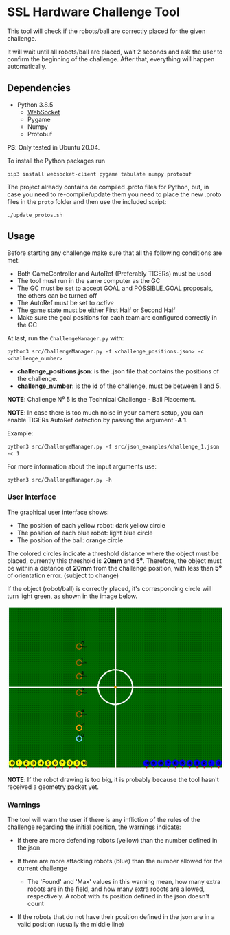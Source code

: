 # SSL Hardware Challenge Tool

This tool will check if the robots/ball are correctly placed for the given
challenge.

It will wait until all robots/ball are placed, wait 2 seconds and ask the user
to confirm the beginning of the challenge. After that, everything will happen
automatically.

## Dependencies

- Python 3.8.5
  - [WebSocket](https://pypi.org/project/websocket-client/)
  - Pygame
  - Numpy
  - Protobuf

**PS**: Only tested in Ubuntu 20.04.

To install the Python packages run

```shell
pip3 install websocket-client pygame tabulate numpy protobuf
```

The project already contains de compiled .proto files for Python, but, in case
you need to re-compile/update them you need to place the new .proto files in
the `proto` folder and then use the included script:

```shell
./update_protos.sh
```

## Usage

Before starting any challenge make sure that all the following conditions are
met:

- Both GameController and AutoRef (Preferably TIGERs) must be used
- The tool must run in the same computer as the GC
- The GC must be set to accept GOAL and POSSIBLE_GOAL proposals, the others can
  be turned off
- The AutoRef must be set to *active*
- The game state must be either First Half or Second Half
- Make sure the goal positions for each team are configured correctly in the GC

At last, run the `ChallengeManager.py` with:

```shell
python3 src/ChallengeManager.py -f <challenge_positions.json> -c <challenge_number>
```

- **challenge_positions.json**: is the .json file that contains the positions
  of the challenge.
- **challenge_number**: is the **id** of the challenge, must be between 1 and 5.

**NOTE**: Challenge N⁰ 5 is the Technical Challenge - Ball Placement.

**NOTE**: In case there is too much noise in your camera setup, you can enable
TIGERs AutoRef detection by passing the argument **-A 1**.

Example:

```shell
python3 src/ChallengeManager.py -f src/json_examples/challenge_1.json -c 1
```

For more information about the input arguments use:

```shell
python3 src/ChallengeManager.py -h
```

### User Interface

The graphical user interface shows:

- The position of each yellow robot: dark yellow circle
- The position of each blue robot:  light blue circle
- The position of the ball: orange circle

The colored circles indicate a threshold distance where the object must be
placed, currently this threshold is **20mm** and **5⁰**. Therefore, the object
must be within a distance of **20mm** from the challenge position, with less
than **5⁰** of orientation error. (subject to change)

If the object (robot/ball) is correctly placed, it's corresponding circle will
turn light green, as shown in the image below.

![SSL Hardware Challenge Tool](./resources/positioning.gif)

**NOTE**: If the robot drawing is too big, it is probably because the tool hasn't
received a geometry packet yet.

### Warnings

The tool will warn the user if there is any infliction of the rules of the challenge
regarding the initial position, the warnings indicate:

- If there are more defending robots (yellow) than the number defined in the
  json
- If there are more attacking robots (blue) than the number allowed for the
  current challenge
  - The 'Found' and 'Max' values in this warning mean, how many extra robots
    are in the field, and how many extra robots are allowed, respectively. A
    robot with its position defined in the json doesn't count

- If the robots that do not have their position defined in the json are in a
  valid position (usually the middle line)

